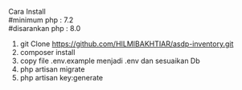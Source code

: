 Cara Install
<br>
#minimum php : 7.2
<br>
#disarankan php : 8.0
1. git Clone https://github.com/HILMIBAKHTIAR/asdp-inventory.git
2. composer install
3. copy file .env.example menjadi .env dan sesuaikan Db
4. php artisan migrate
5. php artisan key:generate
